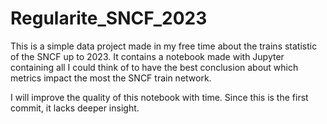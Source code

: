 # Regularite_SNCF_2023
This is a simple data project made in my free time about the trains statistic of the SNCF up to 2023. It contains a notebook made with Jupyter containing all I could think of 
to have the best conclusion about which metrics impact the most the SNCF train network.

I will improve the quality of this notebook with time. Since this is the first commit, it lacks deeper insight.
